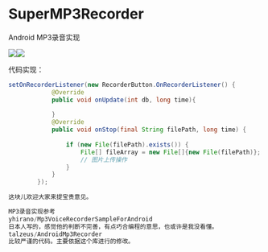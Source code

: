 # SuperMP3Recorder
Android MP3录音实现

![](https://github.com/xiaoexiao51/SuperMP3Recorder/blob/master/screenshot/img01.png)![](https://github.com/xiaoexiao51/SuperMP3Recorder/blob/master/screenshot/img02.png)

代码实现：

```java
setOnRecorderListener(new RecorderButton.OnRecorderListener() {
            @Override
            public void onUpdate(int db, long time){
            
            }
            @Override
            public void onStop(final String filePath, long time) {
            
                if (new File(filePath).exists()) {
                    File[] fileArray = new File[]{new File(filePath)};
                    // 图片上传操作
                }
            }
        });
        
这块儿欢迎大家来提宝贵意见。

MP3录音实现参考
yhirano/Mp3VoiceRecorderSampleForAndroid
日本人写的，感觉他的判断不完善，有点巧合编程的意思，也或许是我没看懂。
talzeus/AndroidMp3Recorder
比较严谨的代码。主要依据这个库进行的修改。
